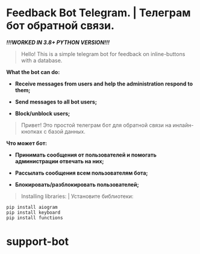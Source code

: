 # Feedback Bot Telegram. | Телеграм бот обратной связи.
***!!!WORKED IN 3.8+ PYTHON VERSION!!!***
>Hello! This is a simple telegram bot for feedback on inline-buttons with a database.

**What the bot can do:**
- **Receive messages from users and help the administration respond to them;**

- **Send messages to all bot users;**

- **Block/unblock users;**


>Привет! Это простой телеграм бот для обратной связи на инлайн-кнопках с базой данных. 

**Что может бот:**
- **Принимать сообщения от пользователей и помогать администрации отвечать на них;**

- **Рассылать сообщения всем пользователям бота;**

- **Блокировать/разблокировать пользователей;**

>Installing libraries: | Установите библиотеки: 
    
    pip install aiogram
    pip install keyboard
    pip install functions
# support-bot
